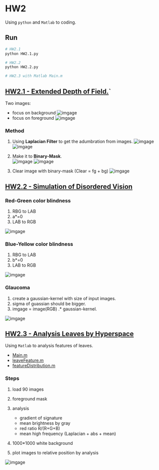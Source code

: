 # HW2

Using ``python`` and ``Matlab`` to coding.

## Run

```bash
# HW2.1
python HW2.1.py

# HW2.2
python HW2.2.py

# HW2.3 with Matlab Main.m
```

## [HW2.1 - Extended Depth of Field.](HW2.1.ipynb)`

Two images:

* focus on background
![imgage](images/5bg.jpg)
* focus on foreground
![imgage](images/5fg.jpg)

### Method

1. Using **Laplacian Filter** to get the adumbration from images.
![imgage](images/ex2.1.2-fg-HPF.jpg)
![imgage](images/ex2.1.2-bg-HDF.jpg)

2. Make it to **Binary-Mask**.  
![imgage](images/ex2.1.2-fg-mask.jpg)
![imgage](images/ex2.1.2-bg-mask.jpg)

3. Clear image with binary-mask (Clear = fg + bg)
![imgage](images/ex2.1.2.jpg)

## [HW2.2 - Simulation of Disordered Vision](HW2.2.ipynb)

### Red-Green color blindness

1. RBG to LAB
2. a*=0
3. LAB to RGB

![imgage](images/ex2.2.1.jpg)

### Blue-Yellow color blindness

1. RBG to LAB
2. b*=0
3. LAB to RGB

![imgage](images/ex2.2.2.jpg)

### Glaucoma

1. create a gaussian-kernel with size of input images.
2. sigma of guassian should be bigger.
3. imgage = image(RGB) .* gaussian-kernel.

![imgage](images/ex2.2.3.jpg)

## [HW2.3 - Analysis Leaves by Hyperspace](HW2_3.m)

Using ``Matlab`` to analysis features of leaves.

* [Main.m](HW2_3.m)
* [leaveFeature.m](leaveFeature.m)
* [featureDistribution.m](featureDistribution.m)

### Steps

1. load 90 images
2. foreground mask
3. analysis

    * gradient of signature
    * mean brightness by gray
    * red ratio R/(R+G+B)
    * mean high frequency (Laplacian + abs + mean)

4. 1000*1000 white background
5. plot images to relative position by analysis

![imgage](images/ex2.3.png)
